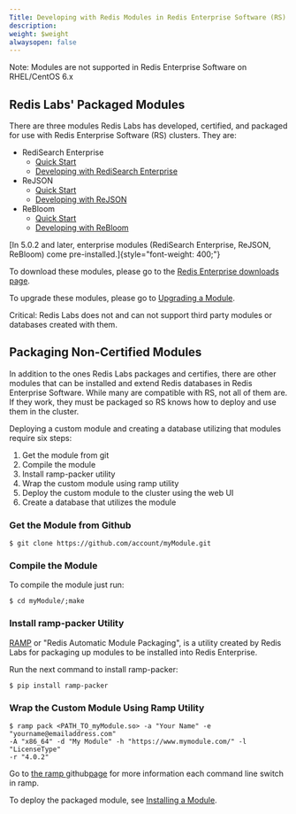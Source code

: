 ```yaml
---
Title: Developing with Redis Modules in Redis Enterprise Software (RS)
description: 
weight: $weight
alwaysopen: false
---
```

Note: Modules are not supported in Redis Enterprise Software on
RHEL/CentOS 6.x

Redis Labs' Packaged Modules
----------------------------

There are three modules Redis Labs has developed, certified, and
packaged for use with Redis Enterprise Software (RS) clusters. They are:

-   RediSearch Enterprise
    -   [Quick
        Start](/redis-enterprise-documentation/getting-started/creating-database/redisearch/)
    -   [Developing with RediSearch
        Enterprise](/redis-enterprise-documentation/developing/modules/redisearch/)
-   ReJSON
    -   [Quick
        Start](/redis-enterprise-documentation/getting-started/creating-database/rejson-quick-start/)
    -   [Developing
        with ReJSON](/redis-enterprise-documentation/developing/modules/rejson/)
-   ReBloom
    -   [Quick
        Start](/redis-enterprise-documentation/getting-started/creating-database/rebloom/)
    -   [Developing with
        ReBloom](/redis-enterprise-documentation/developing/modules/bloom-filters/)

[In 5.0.2 and later, enterprise modules (RediSearch Enterprise, ReJSON,
ReBloom) come pre-installed.]{style="font-weight: 400;"}

To download these modules, please go to the [Redis Enterprise downloads
page](/products/redis-pack/downloads/).

To upgrade these modules, please go to [Upgrading a
Module](/redis-enterprise-documentation/developing/modules/upgrading/).

Critical: Redis Labs does not and can not support third party modules or
databases created with them.

Packaging Non-Certified Modules
-------------------------------

In addition to the ones Redis Labs packages and certifies, there are
other modules that can be installed and extend Redis databases in Redis
Enterprise Software. While many are compatible with RS, not all of them
are. If they work, they must be packaged so RS knows how to deploy and
use them in the cluster.

Deploying a custom module and creating a database utilizing that modules
require six steps:

1.  Get the module from git
2.  Compile the module
3.  Install ramp-packer utility
4.  Wrap the custom module using ramp utility
5.  Deploy the custom module to the cluster using the web UI
6.  Create a database that utilizes the module

### Get the Module from Github

``` {style="border: 2px solid #ddd; background-color: #333; color: #fff; padding: 10px; -webkit-font-smoothing: auto;"}
$ git clone https://github.com/account/myModule.git
```

### Compile the Module

To compile the module just run:

``` {style="border: 2px solid #ddd; background-color: #333; color: #fff; padding: 10px; -webkit-font-smoothing: auto;"}
$ cd myModule/;make
```

### Install ramp-packer Utility

[RAMP](https://github.com/RedisLabs/RAMP) or "Redis Automatic Module
Packaging", is a utility created by Redis Labs for packaging up modules
to be installed into Redis Enterprise.

Run the next command to install ramp-packer:

``` {style="border: 2px solid #ddd; background-color: #333; color: #fff; padding: 10px; -webkit-font-smoothing: auto;"}
$ pip install ramp-packer
```

### Wrap the Custom Module Using Ramp Utility

``` {style="border: 2px solid #ddd; background-color: #333; color: #fff; padding: 10px; -webkit-font-smoothing: auto;"}
$ ramp pack <PATH_TO_myModule.so> -a "Your Name" -e "yourname@emailaddress.com" 
-A "x86_64" -d "My Module" -h "https://www.mymodule.com/" -l "LicenseType" 
-r "4.0.2"
```

Go to [the
ramp ](https://github.com/RedisLabs/RAMP)github[page](https://github.com/RedisLabs/RAMP)
for more information each command line switch in ramp.

To deploy the packaged module, see [Installing a
Module](/redis-enterprise-documentation/developing/modules/installing/).
